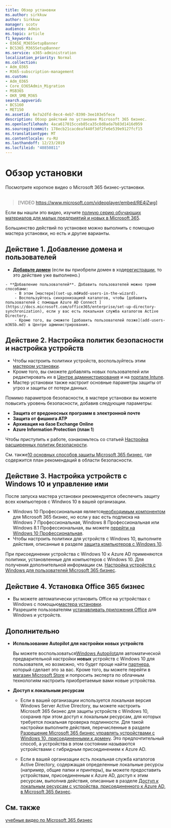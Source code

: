 ```yaml
---
title: Обзор установки
ms.author: sirkkuw
author: Sirkkuw
manager: scotv
audience: Admin
ms.topic: article
f1_keywords:
- O365E_M365SetupBanner
- BCS365_M365SetupBanner
ms.service: o365-administration
localization_priority: Normal
ms.collection:
- Adm_O365
- M365-subscription-management
ms.custom:
- Adm_O365
- Core_O365Admin_Migration
- MSB365
- OKR_SMB_M365
search.appverid:
- BCS160
- MET150
ms.assetid: 6e7a2dfd-8ec4-4eb7-8390-3ee103e5fece
description: Обзор действий по установке Microsoft 365 бизнес.
ms.openlocfilehash: 4aca617015cceb85ca35c8d8ada7b83d1416d959
ms.sourcegitcommit: 178ecb21cacdeaf440f3df2fe6e539e9127fcf15
ms.translationtype: MT
ms.contentlocale: ru-RU
ms.lasthandoff: 12/23/2019
ms.locfileid: "40850811"
---
```

# <a name="overview-of-setup"></a>Обзор установки

Посмотрите короткое видео о Microsoft 365 бизнес-установки.<br><br>

> [!VIDEO https://www.microsoft.com/videoplayer/embed/RE4jZwg] 

Если вы нашли это видео, изучите [полную серию обучающих материалов для малых предприятий и новых в Microsoft 365](https://support.office.com/article/6ab4bbcd-79cf-4000-a0bd-d42ce4d12816).

Большинство действий по установке можно выполнить с помощью мастера установки, но есть и другие варианты.

## <a name="step-1-add-your-domain-and-users"></a>Действие 1. Добавление домена и пользователей

   - **[Добавьте домен](set-up.md#add-your-domain-to-personalize-sign-in)** (если вы приобрели домен в ходе[регистрации](sign-up.md), то это действие уже выполнено.)

    - **Добавление пользователей**. Добавить пользователей можно тремя способами:
        - В этом [мастере](set-up.md#add-users-in-the-wizard).
        - Воспользуйтесь синхронизацией каталогов, чтобы [добавить пользователей с помощью Azure AD Connect ](https://docs.microsoft.com/office365/enterprise/set-up-directory-synchronization), если у вас есть локальная служба каталогов Active Directory.
        - Кроме того, вы сможете [добавить пользователей позже](add-users-m365b.md) в Центре администрирования.
## <a name="step-2-set-up-security-policies-and-configure-devices"></a>Действие 2. Настройка политик безопасности и настройка устройств 

  - Чтобы настроить политики устройств, воспользуйтесь этим [мастером установки](set-up.md#protect-your-organization). 
  - Кроме того, вы сможете добавлять новых пользователей или редактировать их в [Центре администрирования](view-policies-and-devices.md) и на [портале Intune](https://docs.microsoft.com/intune/tutorial-walkthrough-intune-portal).
  - Мастер установки также настроит основные параметры защиты от угроз и защиты от потери данных.
  
  Помимо параметров безопасности, в мастере установки вы можете повысить уровень безопасности, добавив следующие параметры:

- **Защита от вредоносных программ в электронной почте**
- **Защита от фишинга ATP**
- **Архивация на базе Exchange Online**
- **Azure Information Protection (план 1**)

Чтобы приступить к работе, ознакомьтесь со статьей [Настройка расширенных политик безопасности](set-up-advanced-security.md).

См. также[10 основных способов защиты Microsoft 365 бизнес](https://docs.microsoft.com/office365/admin/security-and-compliance/secure-your-business-data), где содержится план рекомендаций в области безопасности.

## <a name="step-3-set-up-and-manage-windows-10-devices"></a>Действие 3. Настройка устройств с Windows 10 и управление ими

После запуска мастера установки рекомендуется обеспечить защиту всех компьютеров с Windwos 10 в вашей организации.
  
- Windows 10 Профессиональная является[необходимым компонентом](pre-requisites-for-data-protection.md) для Microsoft 365 бизнес, но если у вас есть подписка на Windows 7 Профессиональная, Windows 8 Профессиональная или Windows 8.1 Профессиональная, вы можете [перейти на Windows 10 Профессиональная](https://docs.microsoft.com/microsoft-365/business/upgrade-to-windows-pro-creators-update).
- Чтобы настроить политики для устройств с Windows 10, выполните действия, описанные в разделе [защита компьютеров с Windows 10](secure-win-10-pcs.md).

При присоединении устройства с Windows 10 к Azure AD применяются политики, установленные для компьютеров с Windows 10. Для получения дополнительной информации см. [Настройка устройств с Windows для пользователей Microsoft 365 бизнес](set-up-windows-devices.md).

## <a name="step-4-install-office-365-business"></a>Действие 4. Установка Office 365 бизнес
- Вы можете автоматически установить Office на устройствах с Windows с помощью[мастера установки](set-up.md#deploy-office-365-client-apps).
- Разрешите пользователям [устанавливать приложения Office](https://docs.microsoft.com/office365/admin/setup/install-applications) для Windows и устройств.
     
## <a name="advanced"></a>Дополнительно
- **Использование Autopilot для настройки новых устройств**
            
     Вы можете воспользоваться[Windows Autopilot](add-autopilot-devices-and-profile.md)для автоматической предварительной настройки **новых** устройств с Windows 10 для пользователя, но возможно, что будет проще найти [партнера](https://www.microsoft.com/solution-providers/search), который сделает это за вас. Кроме того, вы можете перейти в [магазин Microsoft Store](https://go.microsoft.com/fwlink/?linkid=874598) и попросить эксперта по облачным технологиям настроить приобретаемые вами новые устройства.

- **Доступ к локальным ресурсам**

     - Если в вашей организации используется локальная версия Windows Server Active Directory, вы можете настроить Microsoft 365 бизнес для защиты устройств с Windows 10, сохранив при этом доступ к локальным ресурсам, для которых требуется локальная проверка подлинности. Для такой настройки выполните действия, перечисленные в разделе [Разрешение Microsoft 365 бизнес управлять устройствами с Windows 10, присоединенными к домену](manage-windows-devices.md). Это предпочтительный способ, а устройства в этом состоянии называются устройствами с гибридным присоединением к Azure AD.

    - Если в вашей организации есть локальная служба каталогов Active Directory, содержащая определенные локальные ресурсы (например, общие папки и принтеры), вы можете предоставить устройствам, присоединенным к Azure AD, доступ к этим ресурсам, выполнив действия, описанные в разделе [Доступ к локальным ресурсам с устройства, присоединенного к Azure AD, в Microsoft 365 бизнес](access-resources.md).

## <a name="see-also"></a>См. также

[учебные видео по Microsoft 365 бизнес](https://support.office.com/article/6ab4bbcd-79cf-4000-a0bd-d42ce4d12816)
